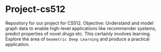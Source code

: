 # Project-cs512

Repository for our project for CS512.
Objective: Understand and model graph data to enable high-level applications like recommender systems, predict properties of novel drugs etc. This certainly involves learning. Explore the area of `Geometric Deep Learning` and produce a practical application.
